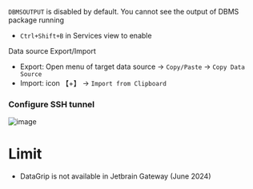 `DBMSOUTPUT` is disabled by default. You cannot see the output of DBMS package running
- `Ctrl+Shift+B` in Services view to enable

Data source Export/Import
- Export: Open menu of target data source -> `Copy/Paste` -> `Copy Data Source`
- Import: icon 【+】 -> `Import from Clipboard`

### Configure SSH tunnel
![image](https://github.com/davidkhala/code-dev-collection/assets/7227589/f307631f-718b-4311-9b96-00c60cea92de)


# Limit
- DataGrip is not available in Jetbrain Gateway (June 2024)



